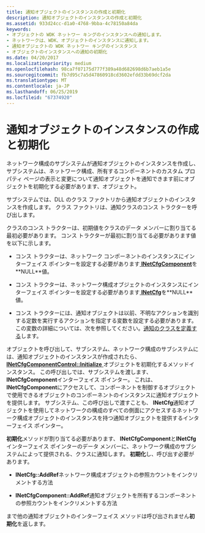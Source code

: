 ```yaml
---
title: 通知オブジェクトのインスタンスの作成と初期化
description: 通知オブジェクトのインスタンスの作成と初期化
ms.assetid: 933d24cc-d1a0-4768-9bba-4c78150a84da
keywords:
- オブジェクトの WDK ネットワー キングのインスタンスへの通知します。
- ネットワークは、WDK、オブジェクトのインスタンスに通知します。
- 通知オブジェクトの WDK ネットワー キングのインスタンス
- オブジェクトのインスタンスへの通知の初期化
ms.date: 04/20/2017
ms.localizationpriority: medium
ms.openlocfilehash: 98ca7f07175d777f389a48d682698d6b7aeb1a5e
ms.sourcegitcommit: fb7d95c7a5d47860918cd3602efdd33b69dcf2da
ms.translationtype: MT
ms.contentlocale: ja-JP
ms.lasthandoff: 06/25/2019
ms.locfileid: "67374920"
---
```

# <a name="creating-and-initializing-an-instance-of-a-notify-object"></a>通知オブジェクトのインスタンスの作成と初期化





ネットワーク構成のサブシステムが通知オブジェクトのインスタンスを作成し、サブシステムは、ネットワーク構成、所有するコンポーネントのカスタム プロパティ ページの表示と変更について通知オブジェクトを通知できます前にオブジェクトを初期化する必要があります、オブジェクト。

サブシステムでは、DLL のクラス ファクトリから通知オブジェクトのインスタンスを作成します。 クラス ファクトリは、通知クラスのコンス トラクターを呼び出します。

クラスのコンス トラクターは、初期値をクラスのデータ メンバーに割り当てる最初必要があります。 コンス トラクターが最初に割り当てる必要があります値を以下に示します。

-   コンス トラクターは、ネットワーク コンポーネントのインスタンスにインターフェイス ポインターを設定する必要があります[ **INetCfgComponent**](https://docs.microsoft.com/previous-versions/windows/hardware/network/ff547715(v=vs.85))を**NULL**値。

-   コンス トラクターは、ネットワーク構成オブジェクトのインスタンスにインターフェイス ポインターを設定する必要があります[ **INetCfg**](https://docs.microsoft.com/previous-versions/windows/hardware/network/ff547694(v=vs.85))を**NULL**値。

-   コンス トラクターには、通知オブジェクトは以前、不明なアクションを識別する定数を実行するアクションを指定する変数を設定する必要があります。 この変数の詳細については、次を参照してください。[通知のクラスを定義する](defining-a-notify-class.md)します。

オブジェクトを呼び出して、サブシステム、ネットワーク構成のサブシステムには、通知オブジェクトのインスタンスが作成されたら、 [ **INetCfgComponentControl::Initialize** ](https://docs.microsoft.com/previous-versions/windows/hardware/network/ff547729(v=vs.85))オブジェクトを初期化するメソッドインスタンス。 この呼び出しでは、サブシステムを渡します、 **INetCfgComponent**インターフェイス ポインター。 これは、 **INetCfgComponent**にアクセスして、コンポーネントを制御するオブジェクトで使用できるオブジェクトのコンポーネントのインスタンスに通知オブジェクトを提供します。 サブシステム、この呼び出しで渡すことも、 **INetCfg**通知オブジェクトを使用してネットワークの構成のすべての側面にアクセスするネットワーク構成オブジェクトのインスタンスを持つ通知オブジェクトを提供するインターフェイス ポインター。

**初期化**メソッドが割り当てる必要があります、 **INetCfgComponent**と**INetCfg**インターフェイス ポインターのデータ メンバーに、ネットワーク構成のサブシステムによって提供される、クラスに通知します。 **初期化**し、呼び出す必要があります。

-   **INetCfg::AddRef**ネットワーク構成オブジェクトの参照カウントをインクリメントする方法

-   **INetCfgComponent::AddRef**通知オブジェクトを所有するコンポーネントの参照カウントをインクリメントする方法

まで他の通知オブジェクトのインターフェイス メソッドは呼び出されません**初期化**を返します。

 

 





